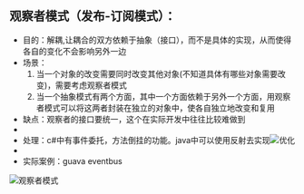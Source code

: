 ## 观察者模式（发布-订阅模式）：
 * 目的：解耦,让耦合的双方依赖于抽象（接口），而不是具体的实现，从而使得各自的变化不会影响另外一边
 * 场景：
    1. 当一个对象的改变需要同时改变其他对象(不知道具体有哪些对象需要改变)，需要考虑观察者模式
    2. 当一个抽象模式有两个方面，其中一个方面依赖于另外一个方面，用观察者模式可以将这两者封装在独立的对象中，使各自独立地改变和复用
 * 缺点：观察者的接口要统一，这个在实际开发中往往比较难做到
 * 
 * 处理：c#中有事件委托，方法倒挂的功能。java中可以使用反射去实现![优化](https://github.com/sunnyWu1104/DesignPattern/tree/master/design-pattern/src/subjectTobserver/event)
 *
 * 实际案例：guava eventbus

![观察者模式](http://p95stksgt.bkt.clouddn.com/%E8%A7%82%E5%AF%9F%E8%80%85%E8%AE%BE%E8%AE%A1%E6%A8%A1%E5%BC%8F.jpeg)

